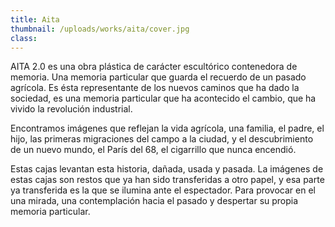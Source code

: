 ```yaml
---
title: Aita
thumbnail: /uploads/works/aita/cover.jpg
class:
---
```


AITA 2.0 es una obra plástica de carácter escultórico contenedora de memoria. Una memoria particular que guarda el recuerdo de un pasado agrícola. Es ésta representante de los nuevos caminos que ha dado la sociedad, es una memoria particular que ha acontecido el cambio, que ha vivido la revolución industrial.

Encontramos imágenes que reflejan la vida agrícola, una familia, el padre, el hijo, las primeras migraciones del campo a la ciudad, y el descubrimiento de un nuevo mundo, el París del 68, el cigarrillo que nunca encendió.

Estas cajas levantan esta historia, dañada, usada y pasada. La imágenes de estas cajas son restos que ya han sido transferidas a otro papel, y esa parte ya transferida es la que se ilumina ante el espectador. Para provocar en el una mirada, una contemplación hacia el pasado y despertar su propia memoria particular.
